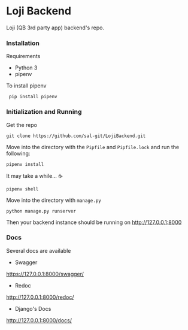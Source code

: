 # Loji Backend

Loji (QB 3rd party app) backend's repo.  

### Installation

Requirements
* Python 3
* pipenv

To install pipenv
```
 pip install pipenv
```

### Initialization and Running

Get the repo
```
git clone https://github.com/sal-git/LojiBackend.git
```

Move into the directory with the `Pipfile` and `Pipfile.lock` and run the following:

```
pipenv install
```

It may take a while... ☕

```
pipenv shell
```

Move into the directory with `manage.py`

```
python manage.py runserver
```

Then your backend instance should be running on http://127.0.0.1:8000 

### Docs

Several docs are available

* Swagger

https://127.0.0.1:8000/swagger/

* Redoc 

http://127.0.0.1:8000/redoc/

* Django's Docs

http://127.0.0.1:8000/docs/
